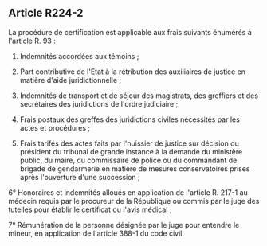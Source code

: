 Article R224-2
----
La procédure de certification est applicable aux frais suivants énumérés à
l'article R. 93 :

1. Indemnités accordées aux témoins ;

2. Part contributive de l'Etat à la rétribution des auxiliaires de justice en
matière d'aide juridictionnelle ;

3. Indemnités de transport et de séjour des magistrats, des greffiers et des
secrétaires des juridictions de l'ordre judiciaire ;

4. Frais postaux des greffes des juridictions civiles nécessités par les actes
et procédures ;

5. Frais tarifés des actes faits par l'huissier de justice sur décision du
président du tribunal de grande instance à la demande du ministère public, du
maire, du commissaire de police ou du commandant de brigade de gendarmerie en
matière de mesures conservatoires prises après l'ouverture d'une succession ;

6° Honoraires et indemnités alloués en application de l'article R. 217-1 au
médecin requis par le procureur de la République ou commis par le juge des
tutelles pour établir le certificat ou l'avis médical ;

7° Rémunération de la personne désignée par le juge pour entendre le mineur, en
application de l'article 388-1 du code civil.

